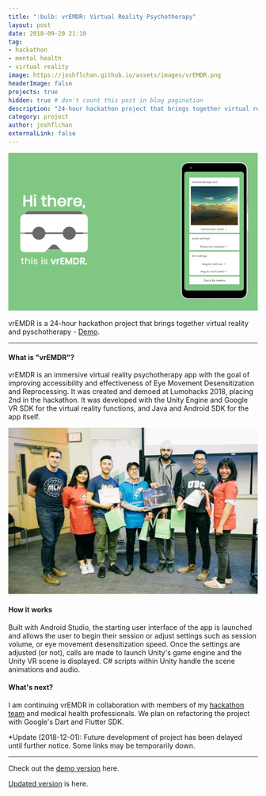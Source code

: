 ```yaml
---
title: ":bulb: vrEMDR: Virtual Reality Psychotherapy"
layout: post
date: 2018-09-20 21:10
tag: 
- hackathon
- mental health
- virtual reality
image: https://joshflchan.github.io/assets/images/vrEMDR.png
headerImage: false
projects: true
hidden: true # don't count this post in blog pagination
description: "24-hour hackathon project that brings together virtual reality and pyschotherapy."
category: project
author: joshflchan
externalLink: false
---
```


![Screenshot](https://raw.githubusercontent.com/joshflchan/joshflchan.github.io/master/assets/images/vrEMDR.PNG)

vrEMDR is a 24-hour hackathon project that brings together virtual reality and pyschotherapy - [Demo](https://eemdr.tech/).

---

#### What is "vrEMDR"?
vrEMDR is an immersive virtual reality psychotherapy app with the goal of improving accessibility and effectiveness 
of Eye Movement Desensitization and Reprocessing. It was created and demoed at Lumohacks 2018, placing 2nd in the 
hackathon. It was developed with the Unity Engine and Google VR SDK for the virtual reality functions, and Java and Android SDK for the app itself. 

![Screenshot](https://raw.githubusercontent.com/joshflchan/joshflchan.github.io/master/assets/images/lumohacks_group.jpg)

#### How it works 

Built with Android Studio, the starting user interface of the app is launched and allows the user to begin their session 
or adjust settings such as session volume, or eye movement desensitization speed. Once the settings are adjusted (or not), 
calls are made to launch Unity's game engine and the Unity VR scene is displayed. C# scripts within Unity handle the 
scene animations and audio.

#### What's next?

I am continuing vrEMDR in collaboration with members of my [hackathon](https://adinkwok.com/) [team](http://georgexu99.github.io) 
and medical health professionals. We plan on refactoring the project with Google's Dart and Flutter SDK. 

*Update (2018-12-01): Future development of project has been delayed until further notice. Some links may be temporarily down. 

---

Check out the [demo version](https://eemdr.tech/) here.

[Updated version](https://vremdr.io/) is here. 
